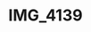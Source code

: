 ---
pid: '117'
layout: photos
title: IMG_4139
filename: IMG_4176.jpg
caption: 
previous_pid: '116'
next_pid: '118'
permalink: "/photos/117.html"
---